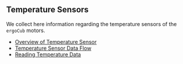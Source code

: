 ## Temperature Sensors
We collect here information regarding the temperature sensors of the `ergoCub` motors.

- [Overview of Temperature Sensor](./general/overview.md)
- [Temperature Sensor Data Flow](./software/dataflow.md)
- [Reading Temperature Data](./software/reading_data.md)